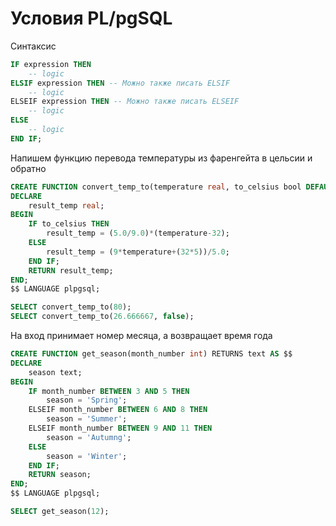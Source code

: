 # Условия PL/pgSQL

Синтаксис
```sql
IF expression THEN
    -- logic
ELSIF expression THEN -- Можно также писать ELSIF
    -- logic
ELSEIF expression THEN -- Можно также писать ELSEIF
    -- logic
ELSE
    -- logic
END IF;
```

Напишем функцию перевода температуры из фаренгейта в цельсии и обратно
```sql
CREATE FUNCTION convert_temp_to(temperature real, to_celsius bool DEFAULT true) RETURNS real AS $$
DECLARE
	result_temp real;
BEGIN
	IF to_celsius THEN
		result_temp = (5.0/9.0)*(temperature-32);
	ELSE
		result_temp = (9*temperature+(32*5))/5.0;
	END IF;
	RETURN result_temp;
END;
$$ LANGUAGE plpgsql;

SELECT convert_temp_to(80);
SELECT convert_temp_to(26.666667, false);
```

На вход принимает номер месяца, а возвращает время года
```sql
CREATE FUNCTION get_season(month_number int) RETURNS text AS $$
DECLARE
    season text;
BEGIN
    IF month_number BETWEEN 3 AND 5 THEN
        season = 'Spring';
    ELSEIF month_number BETWEEN 6 AND 8 THEN
        season = 'Summer';
    ELSEIF month_number BETWEEN 9 AND 11 THEN
        season = 'Autumng';
    ELSE
        season = 'Winter';
    END IF;
    RETURN season;
END;
$$ LANGUAGE plpgsql;

SELECT get_season(12);
```
